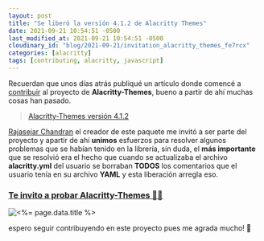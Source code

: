 ```yaml
---
layout: post
title: "Se liberó la versión 4.1.2 de Alacritty Themes"
date: 2021-09-21 10:54:51 -0500
last_modified_at: 2021-09-21 10:54:51 -0500
cloudinary_id: "blog/2021-09-21/invitation_alacritty_themes_fe7rcx"
categories: [alacritty]
tags: [contributing, alacritty, javascript]
---
```


Recuerdan que unos días atrás publiqué un artículo donde comencé a [contribuir](http://juanvasquez.dev/contribuci%C3%B3n/alacritty/2021/08/27/primera-contribucion-en-el-repositorio-alacritty-themes/) al proyecto de **Alacritty-Themes**, bueno a partir de ahí muchas cosas han pasado.

> [Alacritty-Themes versión 4.1.2](https://github.com/rajasegar/alacritty-themes/releases/tag/v4.1.2)

[Rajasejar Chandran](https://github.com/rajasegar) el creador de este paquete me invitó a ser parte del proyecto
y apartir de ahí **unimos** esfuerzos para resolver algunos problemas que se habían tenido en la librería,
sin duda, el **más importante** que se resolvió era el hecho que cuando se actualizaba
el archivo **alacritty.yml** del usuario se borraban **TODOS** los comentarios que el usuario tenía en su archivo **YAML** y esta liberación arregla eso.

### [Te invito a probar Alacritty-Themes 🌈😍](https://github.com/rajasegar/alacritty-themes)

![<%= page.data.title %>](<%= cloudinary_url page.data.cloudinary_id, :medium %>)

espero seguir contribuyendo en este proyecto pues me agrada mucho! 🚀

